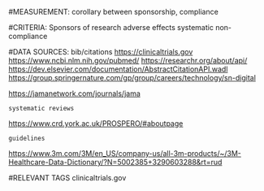 #MEASUREMENT:
corollary between sponsorship, compliance

#CRITERIA:
Sponsors of research
adverse effects
systematic non-compliance

#DATA SOURCES:
	bib/citations
https://clinicaltrials.gov
https://www.ncbi.nlm.nih.gov/pubmed/
https://researchr.org/about/api/
https://dev.elsevier.com/documentation/AbstractCitationAPI.wadl
https://group.springernature.com/gp/group/careers/technology/sn-digital

https://jamanetwork.com/journals/jama

	systematic reviews
https://www.crd.york.ac.uk/PROSPERO/#aboutpage

	guidelines
https://www.3m.com/3M/en_US/company-us/all-3m-products/~/3M-Healthcare-Data-Dictionary/?N=5002385+3290603288&rt=rud

#RELEVANT TAGS
clinicaltrials.gov
	<primary outcome>
	<secondary outcome>
	<sponsors>
